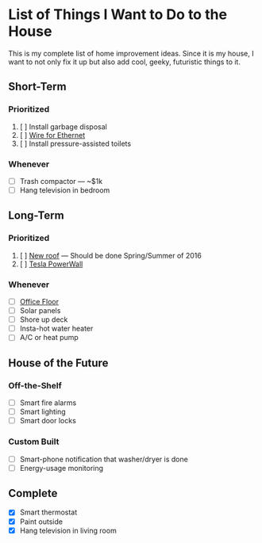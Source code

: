 # List of Things I Want to Do to the House

This is my complete list of home improvement ideas. Since it is my house, I want to not only fix it up but also add cool, geeky, futuristic things to it.

## Short-Term

### Prioritized

1. [ ] Install garbage disposal
1. [ ] [Wire for Ethernet](ethernet.md)
1. [ ] Install pressure-assisted toilets

### Whenever

* [ ] Trash compactor &mdash; ~$1k
* [ ] Hang television in bedroom

## Long-Term

### Prioritized

1. [ ] [New roof](new-roof.md) &mdash; Should be done Spring/Summer of 2016
1. [ ] [Tesla PowerWall](http://www.teslamotors.com/powerwall)

### Whenever

* [ ] [Office Floor](office-floor.md)
* [ ] Solar panels
* [ ] Shore up deck
* [ ] Insta-hot water heater
* [ ] A/C or heat pump

## House of the Future

### Off-the-Shelf

* [ ] Smart fire alarms
* [ ] Smart lighting
* [ ] Smart door locks

### Custom Built

* [ ] Smart-phone notification that washer/dryer is done
* [ ] Energy-usage monitoring

## Complete

* [x] Smart thermostat
* [x] Paint outside
* [x] Hang television in living room
